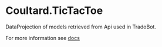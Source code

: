 # Coultard.TicTacToe

DataProjection of models retrieved from Api used in TradoBot.

For more information see [docs](./docs/index.md)

